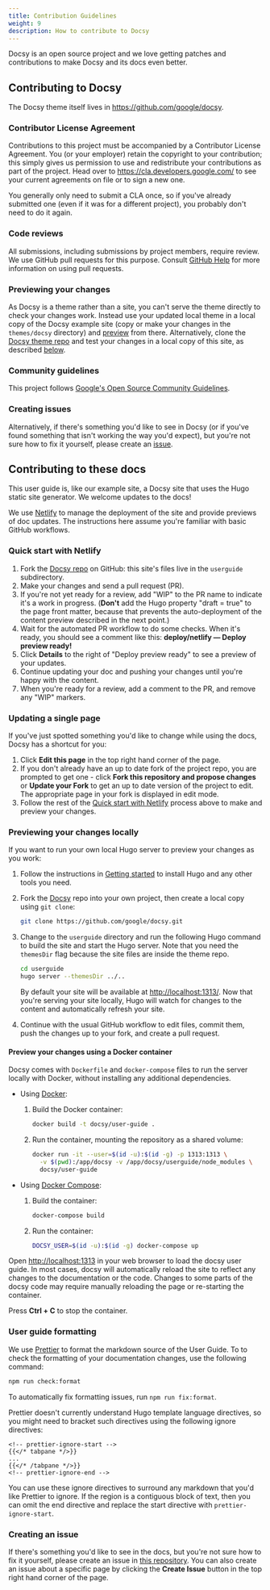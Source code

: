 ```yaml
---
title: Contribution Guidelines
weight: 9
description: How to contribute to Docsy
---
```


Docsy is an open source project and we love getting patches and contributions to make Docsy and its docs even better.

## Contributing to Docsy

The Docsy theme itself lives in <https://github.com/google/docsy>.

### Contributor License Agreement

Contributions to this project must be accompanied by a Contributor License
Agreement. You (or your employer) retain the copyright to your contribution;
this simply gives us permission to use and redistribute your contributions as
part of the project. Head over to <https://cla.developers.google.com/> to see
your current agreements on file or to sign a new one.

You generally only need to submit a CLA once, so if you've already submitted one
(even if it was for a different project), you probably don't need to do it
again.

### Code reviews

All submissions, including submissions by project members, require review. We
use GitHub pull requests for this purpose. Consult
[GitHub Help](https://help.github.com/articles/about-pull-requests/) for more
information on using pull requests.

### Previewing your changes

As Docsy is a theme rather than a site, you can't serve the theme directly to check your changes work. Instead use your updated local theme in a local copy of the Docsy example site (copy or make your changes in the `themes/docsy` directory) and [preview](/docs/deployment/) from there. Alternatively, clone the [Docsy theme repo](https://github.com/google/docsy) and test your changes in a local copy of this site, as described [below](#previewing-your-changes-locally).

### Community guidelines

This project follows
[Google's Open Source Community Guidelines](https://opensource.google.com/conduct/).

### Creating issues

Alternatively, if there's something you'd like to see in Docsy (or if you've found something that isn't working the way you'd expect), but you're not sure how to fix it yourself, please create an [issue](https://github.com/google/docsy/issues).

## Contributing to these docs

This user guide is, like our example site, a Docsy site that uses the Hugo static site generator. We welcome updates to the docs!

We use [Netlify](https://www.netlify.com/) to manage the deployment of the site and provide previews of doc updates. The instructions here assume you're familiar with basic GitHub workflows.

### Quick start with Netlify

1. Fork the [Docsy repo](https://github.com/google/docsy) on GitHub: this site's files live in the `userguide` subdirectory.
1. Make your changes and send a pull request (PR).
1. If you're not yet ready for a review, add "WIP" to the PR name to indicate
  it's a work in progress. (**Don't** add the Hugo property
  "draft = true" to the page front matter, because that prevents the
  auto-deployment of the content preview described in the next point.)
1. Wait for the automated PR workflow to do some checks. When it's ready,
  you should see a comment like this: **deploy/netlify — Deploy preview ready!**
1. Click **Details** to the right of "Deploy preview ready" to see a preview
  of your updates.
1. Continue updating your doc and pushing your changes until you're happy with
  the content.
1. When you're ready for a review, add a comment to the PR, and remove any
  "WIP" markers.

### Updating a single page

If you've just spotted something you'd like to change while using the docs, Docsy has a shortcut for you:

1. Click **Edit this page** in the top right hand corner of the page.
1. If you don't already have an up to date fork of the project repo, you are prompted to get one - click **Fork this repository and propose changes** or **Update your Fork** to get an up to date version of the project to edit. The appropriate page in your fork is displayed in edit mode.
1. Follow the rest of the [Quick start with Netlify](#quick-start-with-netlify) process above to make and preview your changes.

### Previewing your changes locally

If you want to run your own local Hugo server to preview your changes as you work:

1. Follow the instructions in [Getting started](/docs/getting-started) to install Hugo and any other tools you need.
1. Fork the [Docsy](https://github.com/google/docsy) repo into your own project, then create a local copy using `git clone`:

    ```sh
    git clone https://github.com/google/docsy.git
    ```

1. Change to the `userguide` directory and run the following Hugo command to build the site and start the Hugo server.
   Note that you need the `themesDir` flag because the site files are inside the theme repo.

    ```sh
    cd userguide
    hugo server --themesDir ../..
    ```

    By default your site will be available at <http://localhost:1313/>. Now that
    you're serving your site locally, Hugo will watch for changes to the content
    and automatically refresh your site.

1. Continue with the usual GitHub workflow to edit files, commit them, push the
  changes up to your fork, and create a pull request.

#### Preview your changes using a Docker container

Docsy comes with `Dockerfile` and `docker-compose` files to run the server
locally with Docker, without installing any additional dependencies.

- Using [Docker]:

  1.  Build the Docker container:

      ```bash
      docker build -t docsy/user-guide .
      ```

  1.  Run the container, mounting the repository as a shared volume:

      ```bash
      docker run -it --user=$(id -u):$(id -g) -p 1313:1313 \
        -v $(pwd):/app/docsy -v /app/docsy/userguide/node_modules \
        docsy/user-guide
      ```

- Using [Docker Compose][docker-compose]:

  1.  Build the container:

      ```bash
      docker-compose build
      ```

  1.  Run the container:

      ```bash
      DOCSY_USER=$(id -u):$(id -g) docker-compose up
      ```

Open <http://localhost:1313> in your web browser to load the docsy user guide.
In most cases, docsy will automatically reload the site to reflect any changes
to the documentation or the code. Changes to some parts of the docsy code may
require manually reloading the page or re-starting the container.

Press **Ctrl + C** to stop the container.

[docker]: https://docs.docker.com/get-docker/
[docker-compose]: https://docs.docker.com/compose/install/

### User guide formatting

We use [Prettier](https://prettier.io) to format the markdown source of the User
Guide. To to check the formatting of your documentation changes, use the
following command:

```bash
npm run check:format
```

To automatically fix formatting issues, run `npm run fix:format`.

Prettier doesn't currently understand Hugo template language directives,
so you might need to bracket such directives using the following ignore
directives:

```go-html-template
<!-- prettier-ignore-start -->
{{</* tabpane */>}}
...
{{</* /tabpane */>}}
<!-- prettier-ignore-end -->
```

You can use these ignore directives to surround any markdown that you'd like
Prettier to ignore. If the region is a contiguous block of text, then you can
omit the end directive and replace the start directive with
`prettier-ignore-start`.

### Creating an issue

If there's something you'd like to see in the docs, but you're not sure how to
fix it yourself, please create an issue in [this
repository](https://github.com/google/docsy). You can also create an issue about
a specific page by clicking the **Create Issue** button in the top right hand
corner of the page.
